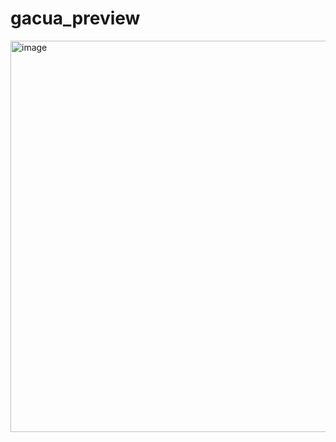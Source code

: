 # gacua_preview

<img width="3459" height="626" alt="image" src="https://github.com/user-attachments/assets/245f179a-f6d6-426d-bda2-d2eeb2603933" />
